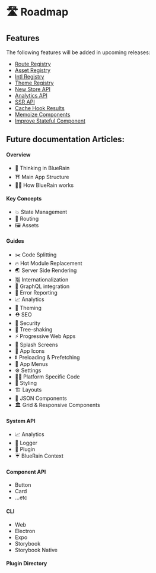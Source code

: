 # 🛣 Roadmap

## Features

The following features will be added in upcoming releases:

* [Route Registry](https://github.com/BlueEastCode/bluerain/issues/1)
* [Asset Registry](https://github.com/BlueEastCode/bluerain/issues/2)
* [Intl Registry](https://github.com/BlueEastCode/bluerain/issues/3)
* [Theme Registry](https://github.com/BlueEastCode/bluerain/issues/6)
* [New Store API](https://github.com/BlueEastCode/bluerain/issues/4)
* [Analytics API](https://github.com/BlueEastCode/bluerain/issues/5)
* [SSR API](https://github.com/BlueEastCode/bluerain/issues/8)
* [Cache Hook Results](https://github.com/BlueEastCode/bluerain/issues/10)
* [Memoize Components](https://github.com/BlueEastCode/bluerain/issues/9)
* [Improve Stateful Component](https://github.com/BlueEastCode/bluerain/issues/7)

## Future documentation Articles:

#### Overview

* 🧠 Thinking in BlueRain
* ⛩ Main App Structure
* 🏋️‍♀️ How BlueRain works

#### Key Concepts

* 💥 State Management
* 🔀 Routing
* 🖼 Assets

#### Guides

* ✂️ Code Splitting
* 🔥 Hot Module Replacement
* 🌏 Server Side Rendering
* 🈯️ Internationalization
* 🚀 GraphQL integration
* 🚨 Error Reporting
* 📈 Analytics
* 🎨 Theming
* ⛑ SEO
* 👮 Security
* 🍃 Tree-shaking
* ⚡️ Progressive Web Apps
* 🌅 Splash Screens
* 📱 App Icons
* ⏬ Preloading & Prefetching
* 📗 App Menus
* ⚙️ Settings
* 👩‍💻 Platform Specific Code
* 💄 Styling
* 🏗 Layouts
* 🍱 JSON Components
* 🏛 Grid & Responsive Components

#### System API

* 📈 Analytics
* 📔 Logger
* 🔌 Plugin
* ☔️ BlueRain Context

#### Component API

* Button
* Card
* ...etc

#### CLI

* Web
* Electron
* Expo
* Storybook
* Storybook Native

#### Plugin Directory

